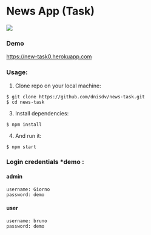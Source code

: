 # News App (Task)

<img src="https://i.imgur.com/ZmWewtD.png" />

### Demo
https://new-task0.herokuapp.com

### Usage:
1. Clone repo on your local machine:
```
$ git clone https://github.com/dnisdv/news-task.git
$ cd news-task
```
3. Install dependencies:
```
$ npm install
```
4. And run it:
```
$ npm start
```

### Login credentials *demo :

#### admin
```
username: Giorno
password: demo
```
#### user
```
username: bruno
password: demo
```

